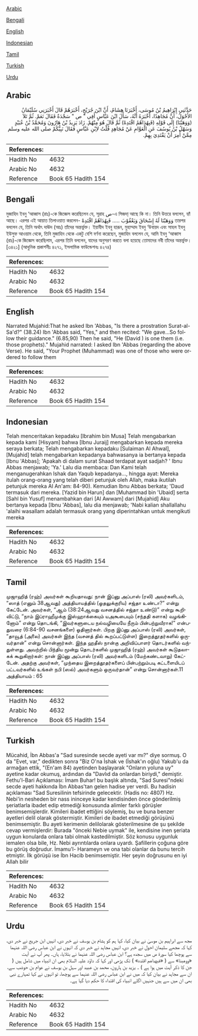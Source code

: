 [Arabic](#arabic)

[Bengali](#bengali)

[English](#english)

[Indonesian](#indonesian)

[Tamil](#tamil)

[Turkish](#turkish)

[Urdu](#urdu)

## Arabic


<div dir="rtl" lang="ar" style={{fontSize:'larger',backgroundColor:'#f8f9fa',padding:20}}>
حَدَّثَنِي إِبْرَاهِيمُ بْنُ مُوسَى، أَخْبَرَنَا هِشَامٌ، أَنَّ ابْنَ جُرَيْجٍ، أَخْبَرَهُمْ قَالَ أَخْبَرَنِي سُلَيْمَانُ الأَحْوَلُ، أَنَّ مُجَاهِدًا، أَخْبَرَهُ أَنَّهُ، سَأَلَ ابْنَ عَبَّاسٍ أَفِي ‏"‏ ص ‏"‏ سَجْدَةٌ فَقَالَ نَعَمْ‏.‏ ثُمَّ تَلاَ ‏(‏وَوَهَبْنَا‏)‏ إِلَى قَوْلِهِ ‏(‏فَبِهُدَاهُمُ اقْتَدِهْ‏)‏ ثُمَّ قَالَ هُوَ مِنْهُمْ‏.‏ زَادَ يَزِيدُ بْنُ هَارُونَ وَمُحَمَّدُ بْنُ عُبَيْدٍ وَسَهْلُ بْنُ يُوسُفَ عَنِ الْعَوَّامِ عَنْ مُجَاهِدٍ قُلْتُ لاِبْنِ عَبَّاسٍ فَقَالَ نَبِيُّكُمْ صلى الله عليه وسلم مِمَّنْ أُمِرَ أَنْ يَقْتَدِيَ بِهِمْ‏.‏
</div>
<div style={{backgroundColor:'#f8f9fa',padding:20, marginBottom: 10}}><table> <thead> <tr> <th>References:</th> <th></th> </tr> </thead> <tbody><tr><td>Hadith No</td><td>4632</td></tr><tr><td>Arabic No</td><td>4632</td></tr><tr><td>Reference</td><td>Book 65 Hadith 154</td></tr></tbody></table></div>

## Bengali


<div dir="ltr" lang="bn" style={{fontSize:'larger',backgroundColor:'#f8f9fa',padding:20}}>
মুজাহিদ ইবনু ‘আব্বাস (রাঃ)-কে জিজ্ঞেস করেছিলেন যে, সূরাহ ص-এ সিজদা্ আছে কি না। তিনি উত্তরে বললেন, হ্যাঁ আছে। এরপর এই আয়াত তিলাওয়াত করলেন- وَوَهَبْنَا لَهُ إِسْحَاقَ وَيَعْقُوْبَ ..... فَبِهُدَاهُمُ اقْتَدِهْ তারপর বললেন যে, তিনি অর্থাৎ দাঊদ (আঃ) তাঁদের অন্তর্ভুক্ত। ইয়াযীদ ইবনু হারূন, মুহাম্মাদ ইবনু ‘উবায়দ এবং সাহল ইবনু ইউসুফ আওয়াম থেকে, তিনি মুজাহিদ থেকে একটু বেশি বর্ণনা করেছেন, মুজাহিদ বললেন যে, আমি ইবনু ‘আব্বাস (রাঃ)-কে জিজ্ঞেস করেছিলাম, এরপর তিনি বললেন, যাদের অনুসরণ করতে বলা হয়েছে তোমাদের নবী তাঁদের অন্তর্ভুক্ত। [৩৪২১] (আধুনিক প্রকাশনীঃ ৪২৭১, ইসলামিক ফাউন্ডেশনঃ ৪২৭৪)
</div>
<div style={{backgroundColor:'#f8f9fa',padding:20, marginBottom: 10}}><table> <thead> <tr> <th>References:</th> <th></th> </tr> </thead> <tbody><tr><td>Hadith No</td><td>4632</td></tr><tr><td>Arabic No</td><td>4632</td></tr><tr><td>Reference</td><td>Book 65 Hadith 154</td></tr></tbody></table></div>

## English


<div dir="ltr" lang="en" style={{fontSize:'larger',backgroundColor:'#f8f9fa',padding:20}}>
Narrated Mujahid:That he asked Ibn 'Abbas, "Is there a prostration Surat-al-Sa'd?" (38.24) Ibn 'Abbas said, "Yes," and then recited: "We gave...So follow their guidance." (6.85,90) Then he said, "He (David ) is one them (i.e. those prophets)." Mujahid narrated: I asked Ibn 'Abbas (regarding the above Verse). He said, "Your Prophet (Muhammad) was one of those who were ordered to follow them
</div>
<div style={{backgroundColor:'#f8f9fa',padding:20, marginBottom: 10}}><table> <thead> <tr> <th>References:</th> <th></th> </tr> </thead> <tbody><tr><td>Hadith No</td><td>4632</td></tr><tr><td>Arabic No</td><td>4632</td></tr><tr><td>Reference</td><td>Book 65 Hadith 154</td></tr></tbody></table></div>

## Indonesian


<div dir="ltr" lang="id" style={{fontSize:'larger',backgroundColor:'#f8f9fa',padding:20}}>
Telah menceritakan kepadaku [Ibrahim bin Musa] Telah mengabarkan kepada kami [Hisyam] bahwa [Ibnu Juraij] mengabarkan kepada mereka seraya berkata; Telah mengabarkan kepadaku [Sulaiman Al Ahwal], [Mujahid] telah mengabarkan kepadanya bahwasanya ia bertanya kepada [Ibnu 'Abbas]; 'Apakah di dalam surat Shaad terdapat ayat sadjah? ' Ibnu Abbas menjawab; 'Ya.' Lalu dia membaca: Dan Kami telah menganugerahkan Ishak dan Yaqub kepadanya…, hingga ayat: Mereka itulah orang-orang yang telah diberi petunjuk oleh Allah, maka ikutilah petunjuk mereka Al An'am: 84-90). Kemudian Ibnu Abbas berkata; 'Daud termasuk dari mereka. [Yazid bin Harun] dan [Muhammad bin 'Ubaid] serta [Sahl bin Yusuf] menambahkan dari [Al Awwam] dari [Mujahid] Aku bertanya kepada [Ibnu 'Abbas], lalu dia menjawab; 'Nabi kalian shallallahu 'alaihi wasallam adalah termasuk orang yang diperintahkan untuk mengikuti mereka
</div>
<div style={{backgroundColor:'#f8f9fa',padding:20, marginBottom: 10}}><table> <thead> <tr> <th>References:</th> <th></th> </tr> </thead> <tbody><tr><td>Hadith No</td><td>4632</td></tr><tr><td>Arabic No</td><td>4632</td></tr><tr><td>Reference</td><td>Book 65 Hadith 154</td></tr></tbody></table></div>

## Tamil


<div dir="ltr" lang="ta" style={{fontSize:'larger',backgroundColor:'#f8f9fa',padding:20}}>
முஜாஹித் (ரஹ்) அவர்கள் கூறியதாவது: நான் இப்னு அப்பாஸ் (ரலி) அவர்களிடம், “ஸாத் (எனும் 38ஆவது) அத்தியாயத்தில் (ஓதலுக்குரிய) சஜ்தா உண்டா?” என்று கேட்டேன். அவர்கள், “ஆம் (38:24ஆவது வசனத்தில் சஜ்தா உண்டு)” என்று கூறிவிட்டு, “நாம் இப்ராஹீமுக்கு இஸ்ஹாக்கையும் யஅகூபையும் (சந்ததி களாக) வழங்கினோம்” என்று தொடங்கி, “இவர்களுடைய நல்வழியையே நீரும் பின்பற்றுவீராக!” என்பதுவரை (6:84-90 வசனங்களை) ஓதினார்கள். பிறகு இப்னு அப்பாஸ் (ரலி) அவர்கள், “தாவூத் (அலை) அவர்கள் இந்த (வசனத் தில் கூறப்பட்டுள்ள) இறைத்தூதர்களில் ஒருவர்தான்” என்று சொன்னார்கள். இந்த ஹதீஸ் நான்கு அறிவிப்பாளர் தொடர்களில் வந்துள்ளது. அவற்றில் பிந்திய மூன்று தொடர்களில் முஜாஹித் (ரஹ்) அவர்கள் கூடுதலாகக் கூறுகிறார்கள்: நான் இப்னு அப்பாஸ் (ரலி) அவர்களிடம் (மேற்கண்டவாறு) கேட்டேன். அதற்கு அவர்கள், “முந்தைய இறைத்தூதர்களைப் பின்பற்றும்படி கட்டளையிடப் பட்டவர்களில் உங்கள் நபி (ஸல்) அவர்களும் ஒருவர்தான்” என்று சொன்னார்கள்.11 அத்தியாயம் : 65
</div>
<div style={{backgroundColor:'#f8f9fa',padding:20, marginBottom: 10}}><table> <thead> <tr> <th>References:</th> <th></th> </tr> </thead> <tbody><tr><td>Hadith No</td><td>4632</td></tr><tr><td>Arabic No</td><td>4632</td></tr><tr><td>Reference</td><td>Book 65 Hadith 154</td></tr></tbody></table></div>

## Turkish


<div dir="ltr" lang="tr" style={{fontSize:'larger',backgroundColor:'#f8f9fa',padding:20}}>
Mücahid, İbn Abbas'a "Sad suresinde secde ayeti var mı?" diye sormuş. O da "Evet, var," dedikten sonra "Biz O'na İshak ve (İshak'ın oğlu) Yakub'u da armağan ettik, "(En'am 84) ayetinden başlayarak "Onların yoluna uy" ayetine kadar okumuş, ardından da "Davlıd da onlardan biriydi," demiştir. Fethu'l-Bari Açıklaması: İmam Buhar! bu başlık altında, "Sad Suresi"ndeki secde ayeti hakkında İbn Abbas'tan gelen hadise yer verdi. Bu hadisin açıklaması "Sad Suresilinin tefsirinde gelecektir. (Hadis no: 4807) Hz. Nebi'in nesheden bir nass ininceye kadar kendisinden önce gönderilmiş şeriatlarla ibadet edip etmediği konusunda alimler farklı görüşler benimsemişlerdir. Kimileri ibadet ettiğini söylemiş, bu ve buna benzer ayetleri delil olarak göstermiştir. Kimileri de ibadet etmediği görüşünü benimsemiştir. Bu ayeti kerimenin delilolarak gösterilmesine de şu şekilde cevap vermişlerdir: Burada "önceki Nebie uymak" ile, kendisine inen şeriata uygun konularda onlara tabi olmak kastedilmiştir. Söz konusu uygunluk iemalen olsa bile, Hz. Nebi ayrıntılarda onlara uyardı. Şafillerin çoğuna göre bu görüş doğrudur. İmamu'l- Harameyn ve ona tabi olanlar da bunu tercih etmiştir. İlk görüşü ise İbn Hacib benimsemiştir. Her şeyin doğrusunu en iyi Allah bilir
</div>
<div style={{backgroundColor:'#f8f9fa',padding:20, marginBottom: 10}}><table> <thead> <tr> <th>References:</th> <th></th> </tr> </thead> <tbody><tr><td>Hadith No</td><td>4632</td></tr><tr><td>Arabic No</td><td>4632</td></tr><tr><td>Reference</td><td>Book 65 Hadith 154</td></tr></tbody></table></div>

## Urdu


<div dir="rtl" lang="ur" style={{fontSize:'larger',backgroundColor:'#f8f9fa',padding:20}}>
مجھ سے ابراہیم بن موسیٰ نے بیان کیا، کہا ہم کو ہشام بن یوسف نے خبر دی، انہیں ابن جریج نے خبر دی، کہا کہ مجھے سلیمان احول نے خبر دی، انہیں مجاہد نے خبر دی کہ انہوں نے ابن عباس رضی اللہ عنہما سے پوچھا کیا سورۃ ص میں سجدہ ہے؟ ابن عباس رضی اللہ عنہما نے بتلایا، ہاں۔ پھر آپ نے آیت «ووهبنا‏» سے ( «فبهداهم اقتده‏» ) تک پڑھی اور کہا کہ داؤد علیہ السلام بھی ان انبیاء میں شامل ہیں ( جن کا ذکر آیت میں ہوا ہے ) ۔ یزید بن ہارون، محمد بن عبید اور سہل بن یوسف نے عوام بن حوشب سے، ان سے مجاہد نے بیان کیا کہ میں نے ابن عباس رضی اللہ عنہما سے پوچھا، تو انہوں نے کہا تمہارے نبی بھی ان میں سے ہیں جنہیں اگلے انبیاء کی اقتداء کا حکم دیا گیا ہے۔
</div>
<div style={{backgroundColor:'#f8f9fa',padding:20, marginBottom: 10}}><table> <thead> <tr> <th>References:</th> <th></th> </tr> </thead> <tbody><tr><td>Hadith No</td><td>4632</td></tr><tr><td>Arabic No</td><td>4632</td></tr><tr><td>Reference</td><td>Book 65 Hadith 154</td></tr></tbody></table></div>